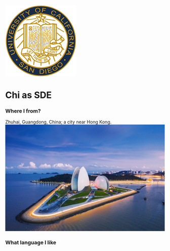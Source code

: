 ![Picture of Zhuhai](/images/ucsd.png)
# Chi as SDE

### Where I from?
Zhuhai, Guangdong, China; a city near Hong Kong.  
![Picture of Zhuhai](/images/zhuhai.jpeg)


### What language I like
